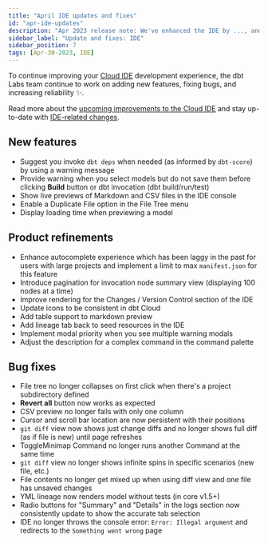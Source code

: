 ```yaml
---
title: "April IDE updates and fixes"
id: "apr-ide-updates"
description: "Apr 2023 release note: We've enhanced the IDE by ..., and more."
sidebar_label: "Update and fixes: IDE"
sidebar_position: 7
tags: [Apr-30-2023, IDE]
---
```


To continue improving your [Cloud IDE](https://docs.getdbt.com/docs/cloud/develop-in-the-cloud) development experience, the dbt Labs team continue to work on adding new features, fixing bugs, and increasing reliability ✨.

Read more about the [upcoming improvements to the Cloud IDE](https://www.getdbt.com/blog/improvements-to-the-dbt-cloud-ide/) and stay up-to-date with [IDE-related changes](https://docs.getdbt.com/tags/ide).

## New features 

* Suggest you invoke `dbt deps` when needed (as informed by `dbt-score`) by using a warning message
* Provide warning when you select models but do not save them before clicking **Build** button or dbt invocation (dbt build/run/test) 
* Show live previews of Markdown and CSV files in the IDE console
* Enable a Duplicate File option in the File Tree menu
* Display loading time when previewing a model

## Product refinements 

* Enhance autocomplete experience which has been laggy in the past for users with large projects and implement a limit to max `manifest.json` for this feature
* Introduce pagination for invocation node summary view (displaying 100 nodes at a time)
* Improve rendering for the Changes / Version Control section of the IDE
* Update icons to be consistent in dbt Cloud
* Add table support to markdown preview
* Add lineage tab back to seed resources in the IDE
* Implement modal priority when you see multiple warning modals
* Adjust the description for a complex command in the command palette

## Bug fixes

* File tree no longer collapses on first click when there's a project subdirectory defined
* **Revert all** button now works as expected
* CSV preview no longer fails with only one column
* Cursor and scroll bar location are now persistent with their positions
* `git diff` view now shows just change diffs and no longer shows full diff (as if file is new) until page refreshes
* ToggleMinimap Command no longer runs another Command at the same time
* `git diff` view no longer shows infinite spins in specific scenarios (new file, etc.)
* File contents no longer get mixed up when using diff view and one file has unsaved changes
* YML lineage now renders model without tests (in core v1.5+)
* Radio buttons for "Summary" and "Details" in the logs section now consistently update to show the accurate tab selection
* IDE no longer throws the console error: `Error: Illegal argument` and redirects to the `Something went wrong` page
